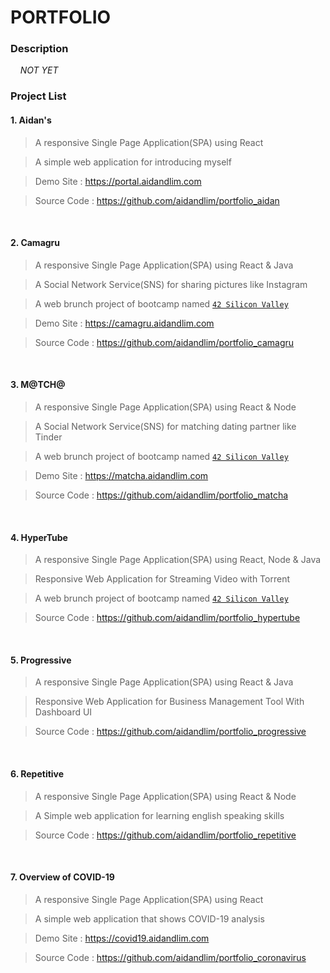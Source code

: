 # PORTFOLIO

### Description

&nbsp;&nbsp;&nbsp;&nbsp;*NOT YET*

### Project List

#### 1. Aidan's

> A responsive Single Page Application(SPA) using React

> A simple web application for introducing myself

> Demo Site : https://portal.aidandlim.com

> Source Code : https://github.com/aidandlim/portfolio_aidan

<br>

#### 2. Camagru

> A responsive Single Page Application(SPA) using React & Java

> A Social Network Service(SNS) for sharing pictures like Instagram

> A web brunch project of bootcamp named <a href="https://www.42.us.org" target="_blank">`42 Silicon Valley`</a>

> Demo Site : https://camagru.aidandlim.com

> Source Code : https://github.com/aidandlim/portfolio_camagru

<br>

#### 3. M@TCH@

> A responsive Single Page Application(SPA) using React & Node

> A Social Network Service(SNS) for matching dating partner like Tinder

> A web brunch project of bootcamp named <a href="https://www.42.us.org" target="_blank">`42 Silicon Valley`</a>

> Demo Site : https://matcha.aidandlim.com

> Source Code : https://github.com/aidandlim/portfolio_matcha

<br>

#### 4. HyperTube

> A responsive Single Page Application(SPA) using React, Node & Java

> Responsive Web Application for Streaming Video with Torrent

> A web brunch project of bootcamp named <a href="https://www.42.us.org" target="_blank">`42 Silicon Valley`</a>

> Source Code : https://github.com/aidandlim/portfolio_hypertube

<br>

#### 5. Progressive

> A responsive Single Page Application(SPA) using React & Java

> Responsive Web Application for Business Management Tool With Dashboard UI

> Source Code : https://github.com/aidandlim/portfolio_progressive

<br>

#### 6. Repetitive

> A responsive Single Page Application(SPA) using React & Node

> A Simple web application for learning english speaking skills

> Source Code : https://github.com/aidandlim/portfolio_repetitive

<br>

#### 7. Overview of COVID-19

> A responsive Single Page Application(SPA) using React

> A simple web application that shows COVID-19 analysis

> Demo Site : https://covid19.aidandlim.com

> Source Code : https://github.com/aidandlim/portfolio_coronavirus

